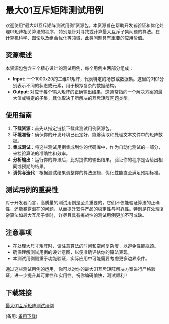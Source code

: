 # 最大01互斥矩阵测试用例

欢迎使用“最大01互斥矩阵测试用例”资源包。本资源旨在帮助开发者验证和优化处理01矩阵相关算法的程序，特别是针对寻找或计算最大互斥子集问题的算法。在计算机科学、图论以及组合优化等领域，此类问题具有重要的应用价值。

## 资源概述

本资源包包含三个精心设计的测试用例，每个用例由两部分组成：
- **Input**: 一个1000x20的二维01矩阵，代表特定的场景或数据集。这里的0和1分别表示不同的状态或元素，用于模拟复杂的数据结构。
- **Output**: 对应于每个输入矩阵的正确输出结果，这通常指向一个解决方案的最大值或特定的子集，具体取决于所解决的互斥矩阵问题类型。

## 使用指南

1. **下载资源**：首先从指定链接下载此测试用例资源包。
2. **环境准备**：确保你的开发环境已设定好，能够读取和处理文本文件中的矩阵数据。
3. **集成测试**：将这些测试用例集成到你的代码库中，作为自动化测试的一部分，来检验算法的准确性和效率。
4. **分析输出**：运行你的算法后，比对提供的输出结果，验证你的程序是否给出相同或预期的结果。
5. **调优与迭代**：根据测试结果调整你的算法逻辑，优化性能直至满足预期标准。

## 测试用例的重要性

对于开发者而言，高质量的测试用例是至关重要的，它们不仅能验证算法的正确性，还能暴露潜在的问题，从而提升软件产品的稳定性与可靠性。特别是在处理复杂算法如最大互斥子集时，详尽且具有挑战性的测试用例更加不可或缺。

## 注意事项

- 在处理大尺寸矩阵时，请注意算法的时间和空间复杂度，以避免性能瓶颈。
- 确保理解测试用例的设计意图，以便准确评估你的算法表现。
- 本测试用例侧重于功能验证，实际应用中可能需要考虑更多边界条件。

通过这些测试用例的运用，你可以对你的最大01互斥矩阵解决方案进行严格验证，进一步提升其可靠性和实用性。祝你编码愉快，测试顺利！

## 下载链接
[最大01互斥矩阵测试用例](https://pan.quark.cn/s/7dc4a3359dab) 

(备用: [备用下载](https://pan.baidu.com/s/1g82NkEGrlCaBO6LpEUEKLQ?pwd=ohkx))

